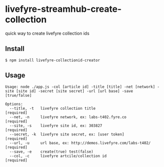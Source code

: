 livefyre-streamhub-create-collection
====================================

quick way to create livefyre collection ids

## Install

    $ npm install livefyre-collectionid-creator

## Usage

    Usage: node ./app.js -col [article id] -title [title] -net [network] -site [site id] -secret [site secret] -url [url base] -save [true/false]

    Options:
      --title, -t   livefyre collection title                           [required]
      --net, -n     livefyre network, ex: labs-t402.fyre.co             [required]
      --site, -s    livefyre site id, ex: 303827                        [required]
      --secret, -k  livefyre site secret, ex: [user token]              [required]
      --url, -u     url base, ex: http://demos.livefyre.com/labs-t402/  [required]
      --save, -e    create(true) test(false)
      --col, -c     livefyre artcile/collection id                      [required]
